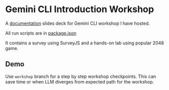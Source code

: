 # Gemini CLI Introduction Workshop

A [documentation](https://sli.dev/) slides deck for Gemini CLI workshop I have hosted.

All run scripts are in [package.json](package.json)

It contains a survey using SurveyJS and a hands-on lab using popular 2048 game.

## Demo

Use `workshop` branch for a step by step workshop checkpoints. This can save time or when LLM diverges from expected path for the workshop.
